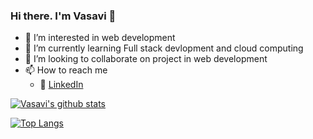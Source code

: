 ### Hi there. I'm Vasavi 👋


- 👀 I’m interested in web development
- 🌱 I’m currently learning Full stack devlopment and cloud computing
- 💞️ I’m looking to collaborate on project in web development
- 📫 How to reach me
  - :office: [LinkedIn](https://www.linkedin.com/in/vasavi-shanmugam-0251621b0/)

<!---
vasavi-s/vasavi-s is a ✨ special ✨ repository because its `README.md` (this file) appears on your GitHub profile.
You can click the Preview link to take a look at your changes.
--->

[![Vasavi's github stats](https://github-readme-stats.vercel.app/api?username=vasavi-s&count_private=true&show_icons=true&theme=radical&hide_rank=false)](https://github.com/anuraghazra/github-readme-stats)

[![Top Langs](https://github-readme-stats.vercel.app/api/top-langs/?username=vasavi-s)](https://github.com/anuraghazra/github-readme-stats)
